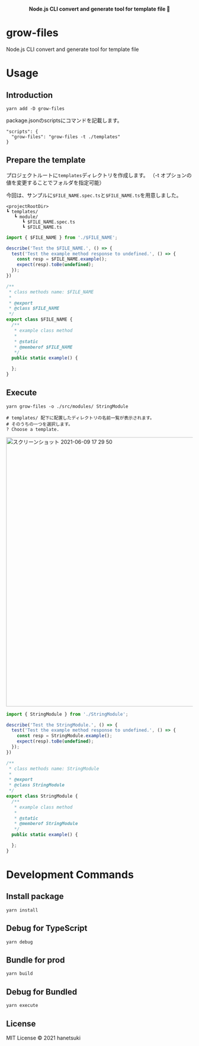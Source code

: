 <br>
<p align="center">
<b>Node.js CLI convert and generate tool for template file 🥂</b>
</p>

# grow-files
Node.js CLI convert and generate tool for template file

# Usage
## Introduction
```shell
yarn add -D grow-files
```

package.jsonのscriptsにコマンドを記載します。
```
"scripts": {
  "grow-files": "grow-files -t ./templates"
}
```

## Prepare the template
プロジェクトルートに`templates`ディレクトリを作成します。
（-t オプションの値を変更することでフォルダを指定可能）

今回は、サンプルに`$FILE_NAME.spec.ts`と`$FILE_NAME.ts`を用意しました。
```
<projectRootDir>
┗ templates/
   ┗ module/
      ┗ $FILE_NAME.spec.ts
      ┗ $FILE_NAME.ts
```

```$FILE_NAME.spec.ts
import { $FILE_NAME } from './$FILE_NAME';

describe('Test the $FILE_NAME.', () => {
  test('Test the example method response to undefined.', () => {
    const resp = $FILE_NAME.example();
    expect(resp).toBe(undefined);
  });
})
```

```$FILE_NAME.ts
/**
 * class methods name: $FILE_NAME
 *
 * @export
 * @class $FILE_NAME
 */
export class $FILE_NAME {
  /**
   * example class method
   *
   * @static
   * @memberof $FILE_NAME
   */
  public static example() {

  };
}
```

## Execute
```shell
yarn grow-files -o ./src/modules/ StringModule

# templates/ 配下に配置したディレクトリの名前一覧が表示されます。
# そのうちの一つを選択します。
? Choose a template.
```

<img width="727" alt="スクリーンショット 2021-06-09 17 29 50" src="https://user-images.githubusercontent.com/48175599/121461547-09455100-c9ea-11eb-9353-e6949e886c7c.png">

```src/modules/StringModule.spec.ts
import { StringModule } from './StringModule';

describe('Test the StringModule.', () => {
  test('Test the example method response to undefined.', () => {
    const resp = StringModule.example();
    expect(resp).toBe(undefined);
  });
})
```

```src/modules/StringModule.ts
/**
 * class methods name: StringModule
 *
 * @export
 * @class StringModule
 */
export class StringModule {
  /**
   * example class method
   *
   * @static
   * @memberof StringModule
   */
  public static example() {

  };
}
```

# Development Commands

## Install package
```shell
yarn install
```

## Debug for TypeScript
```shell
yarn debug
```

## Bundle for prod
```shell
yarn build
```

## Debug for Bundled
```shell
yarn execute
```

## License
MIT License © 2021 hanetsuki